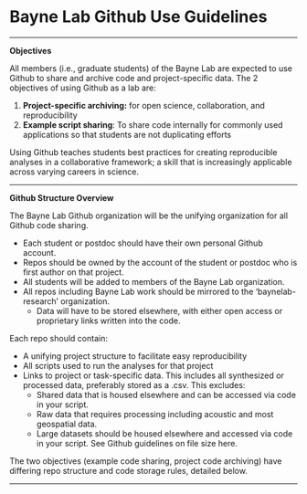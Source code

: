 # Bayne Lab Github Use Guidelines

________________________________________
**Objectives**

All members (i.e., graduate students) of the Bayne Lab are expected to use Github to share and archive code and project-specific data. The 2 objectives of using Github as a lab are:
1.	**Project-specific archiving:** for open science, collaboration, and reproducibility 
2.	**Example script sharing**: To share code internally for commonly used applications so that students are not duplicating efforts

Using Github teaches students best practices for creating reproducible analyses in a collaborative framework; a skill that is increasingly applicable across varying careers in science.
________________________________________
**Github Structure Overview**

The Bayne Lab Github organization will be the unifying organization for all Github code sharing. 

* Each student or postdoc should have their own personal Github account. 
* Repos should be owned by the account of the student or postdoc who is first author on that project. 
* All students will be added to members of the Bayne Lab organization. 
* All repos including Bayne Lab work should be mirrored to the ‘baynelab-research’ organization. 
  * Data will have to be stored elsewhere, with either open access or proprietary links written into the code.  

Each repo should contain:
* A unifying project structure to facilitate easy reproducibility 
* All scripts used to run the analyses for that project
* Links to project or task-specific data. This includes all synthesized or processed data, preferably stored as a .csv. This excludes:
  * Shared data that is housed elsewhere and can be accessed via code in your script.
  * Raw data that requires processing including acoustic and most geospatial data.
  * Large datasets should be housed elsewhere and accessed via code in your script. See Github guidelines on file size here.

The two objectives (example code sharing, project code archiving) have differing repo structure and code storage rules, detailed below.
________________________________________
